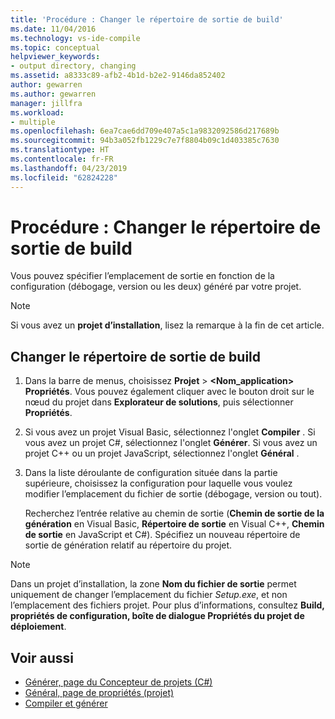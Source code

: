 ```yaml
---
title: 'Procédure : Changer le répertoire de sortie de build'
ms.date: 11/04/2016
ms.technology: vs-ide-compile
ms.topic: conceptual
helpviewer_keywords:
- output directory, changing
ms.assetid: a8333c89-afb2-4b1d-b2e2-9146da852402
author: gewarren
ms.author: gewarren
manager: jillfra
ms.workload:
- multiple
ms.openlocfilehash: 6ea7cae6dd709e407a5c1a9832092586d217689b
ms.sourcegitcommit: 94b3a052fb1229c7e7f8804b09c1d403385c7630
ms.translationtype: HT
ms.contentlocale: fr-FR
ms.lasthandoff: 04/23/2019
ms.locfileid: "62824228"
---
```

# <a name="how-to-change-the-build-output-directory"></a>Procédure : Changer le répertoire de sortie de build

Vous pouvez spécifier l’emplacement de sortie en fonction de la configuration (débogage, version ou les deux) généré par votre projet.

> [!NOTE]
> Si vous avez un **projet d’installation**, lisez la remarque à la fin de cet article.

## <a name="change-the-build-output-directory"></a>Changer le répertoire de sortie de build

1. Dans la barre de menus, choisissez **Projet** > **\<Nom_application> Propriétés**. Vous pouvez également cliquer avec le bouton droit sur le nœud du projet dans **Explorateur de solutions**, puis sélectionner **Propriétés**.

2. Si vous avez un projet Visual Basic, sélectionnez l'onglet **Compiler** . Si vous avez un projet C#, sélectionnez l'onglet **Générer**. Si vous avez un projet C++ ou un projet JavaScript, sélectionnez l'onglet **Général** .

3. Dans la liste déroulante de configuration située dans la partie supérieure, choisissez la configuration pour laquelle vous voulez modifier l’emplacement du fichier de sortie (débogage, version ou tout).

     Recherchez l’entrée relative au chemin de sortie (**Chemin de sortie de la génération** en Visual Basic, **Répertoire de sortie** en Visual C++, **Chemin de sortie** en JavaScript et C#). Spécifiez un nouveau répertoire de sortie de génération relatif au répertoire du projet.

> [!NOTE]
> Dans un projet d’installation, la zone **Nom du fichier de sortie** permet uniquement de changer l’emplacement du fichier *Setup.exe*, et non l’emplacement des fichiers projet. Pour plus d’informations, consultez **Build, propriétés de configuration, boîte de dialogue Propriétés du projet de déploiement**.

## <a name="see-also"></a>Voir aussi

- [Générer, page du Concepteur de projets (C#)](../ide/reference/build-page-project-designer-csharp.md)
- [Général, page de propriétés (projet)](/cpp/ide/general-property-page-project)
- [Compiler et générer](../ide/compiling-and-building-in-visual-studio.md)